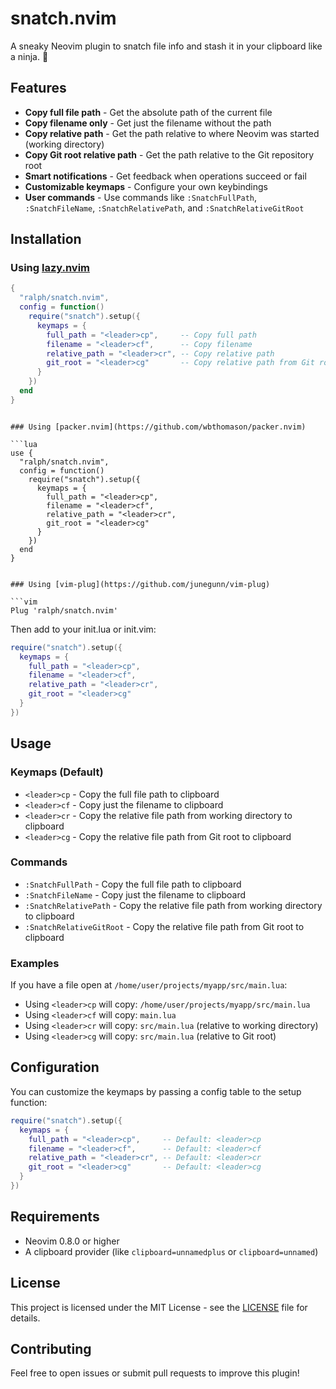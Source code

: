 # snatch.nvim

A sneaky Neovim plugin to snatch file info and stash it in your clipboard like a ninja. 🥷

## Features

- **Copy full file path** - Get the absolute path of the current file
- **Copy filename only** - Get just the filename without the path
- **Copy relative path** - Get the path relative to where Neovim was started (working directory)
- **Copy Git root relative path** - Get the path relative to the Git repository root
- **Smart notifications** - Get feedback when operations succeed or fail
- **Customizable keymaps** - Configure your own keybindings
- **User commands** - Use commands like `:SnatchFullPath`, `:SnatchFileName`, `:SnatchRelativePath`, and `:SnatchRelativeGitRoot`

## Installation

### Using [lazy.nvim](https://github.com/folke/lazy.nvim)

```lua
{
  "ralph/snatch.nvim",
  config = function()
    require("snatch").setup({
      keymaps = {
        full_path = "<leader>cp",     -- Copy full path
        filename = "<leader>cf",      -- Copy filename
        relative_path = "<leader>cr", -- Copy relative path
        git_root = "<leader>cg"       -- Copy relative path from Git root
      }
    })
  end
}
```
```

### Using [packer.nvim](https://github.com/wbthomason/packer.nvim)

```lua
use {
  "ralph/snatch.nvim",
  config = function()
    require("snatch").setup({
      keymaps = {
        full_path = "<leader>cp",
        filename = "<leader>cf",
        relative_path = "<leader>cr",
        git_root = "<leader>cg"
      }
    })
  end
}
```
```

### Using [vim-plug](https://github.com/junegunn/vim-plug)

```vim
Plug 'ralph/snatch.nvim'
```

Then add to your init.lua or init.vim:
```lua
require("snatch").setup({
  keymaps = {
    full_path = "<leader>cp",
    filename = "<leader>cf",
    relative_path = "<leader>cr",
    git_root = "<leader>cg"
  }
})
```

## Usage

### Keymaps (Default)

- `<leader>cp` - Copy the full file path to clipboard
- `<leader>cf` - Copy just the filename to clipboard
- `<leader>cr` - Copy the relative file path from working directory to clipboard
- `<leader>cg` - Copy the relative file path from Git root to clipboard

### Commands

- `:SnatchFullPath` - Copy the full file path to clipboard
- `:SnatchFileName` - Copy just the filename to clipboard
- `:SnatchRelativePath` - Copy the relative file path from working directory to clipboard
- `:SnatchRelativeGitRoot` - Copy the relative file path from Git root to clipboard

### Examples

If you have a file open at `/home/user/projects/myapp/src/main.lua`:

- Using `<leader>cp` will copy: `/home/user/projects/myapp/src/main.lua`
- Using `<leader>cf` will copy: `main.lua`
- Using `<leader>cr` will copy: `src/main.lua` (relative to working directory)
- Using `<leader>cg` will copy: `src/main.lua` (relative to Git root)

## Configuration

You can customize the keymaps by passing a config table to the setup function:

```lua
require("snatch").setup({
  keymaps = {
    full_path = "<leader>cp",     -- Default: <leader>cp
    filename = "<leader>cf",      -- Default: <leader>cf
    relative_path = "<leader>cr", -- Default: <leader>cr
    git_root = "<leader>cg"       -- Default: <leader>cg
  }
})
```

## Requirements

- Neovim 0.8.0 or higher
- A clipboard provider (like `clipboard=unnamedplus` or `clipboard=unnamed`)

## License

This project is licensed under the MIT License - see the [LICENSE](LICENSE) file for details.

## Contributing

Feel free to open issues or submit pull requests to improve this plugin!
